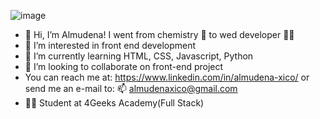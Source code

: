 ![image](https://user-images.githubusercontent.com/79548495/177953608-23b5c69a-b21a-42e4-9747-03c99c38b7f2.png)

- 👋 Hi, I’m Almudena! I went from chemistry 💊 to wed developer 👩‍💻
- 👀 I’m interested in front end development
- 🌱 I’m currently learning HTML, CSS, Javascript, Python
- 💞️ I’m looking to collaborate on front-end project
- You can reach me  at: https://www.linkedin.com/in/almudena-xico/
or send me an e-mail to: 📫 almudenaxico@gmail.com
- :woman_student: Student at 4Geeks Academy(Full Stack)
<!---
Nadenas/Nadenas is a ✨ special ✨ repository because its `README.md` (this file) appears on your GitHub profile.
You can click the Preview link to take a look at your changes.
--->
